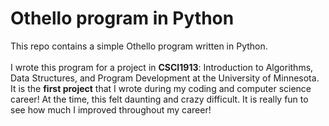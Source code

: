 # Othello program in Python

This repo contains a simple Othello program written in Python. 
<br/>
<br/>
I wrote this program for a project in __CSCI1913__: Introduction to Algorithms, Data Structures, and Program Development at the University of Minnesota.
<br/>
It is the __first project__ that I wrote during my coding and computer science career! At the time, this felt daunting and crazy difficult. 
It is really fun to see how much I improved throughout my career!

